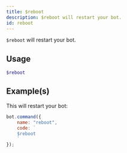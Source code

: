 ```yaml
---
title: $reboot
description: $reboot will restart your bot.
id: reboot
---
```


`$reboot` will restart your bot.

## Usage

```php
$reboot
```

## Example(s)

This will restart your bot:

```javascript
bot.command({
    name: "reboot",
    code: `
    $reboot
    `
});
```